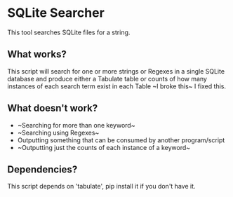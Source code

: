 # SQLite Searcher

This tool searches SQLite files for a string.

## What works?

This script will search for one or more strings or Regexes in a single SQLite database and produce either a Tabulate table or counts of how many instances of each search term exist in each Table ~I broke this~ I fixed this.

## What doesn't work?

- ~Searching for more than one keyword~
- ~Searching using Regexes~
- Outputting something that can be consumed by another program/script
- ~Outputting just the counts of each instance of a keyword~

## Dependencies?

This script depends on 'tabulate', pip install it if you don't have it.
